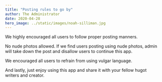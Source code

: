 ```yaml
---
title: "Posting rules to go by"
author: The Administrator
date: 2020-04-28
hero_image: ../static/images/noah-silliman.jpg
---
```


We highly encouraged all users to follow proper posting manners.

No nude photos allowed. If we find users posting using nude photos, admin will take down the post and disallow users to continue this app.

We encouraged all users to refrain from using vulgar language.

And lastly, just enjoy using this app and share it with your fellow hugot writers and creator.
